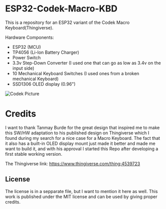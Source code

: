 # ESP32-Codek-Macro-KBD
This is a repository for an ESP32 variant of the Codek Macro Keyboard(Thingiverse). 

Hardware Components:
- ESP32 (MCU)
- TP4056 (Li-Ion Battery Charger)
- Power Switch
- 3.3v Step-Down Converter (I used one that can go as low as 3.4v on the input side)
- 10 Mechanical Keyboard Switches (I used ones from a broken mechanical Keyboard)
- SSD1306 OLED display (0.96")

![Codek Picture](https://github.com/vldfr/ESP32-Codek-Macro-KBD/blob/main/images/20210420_141405.jpg?raw=true)



# Credits
I want to thank Tanmay Burde for the great design that inspired me to make this SW/HW adaptation to his published design on Thingiverse which I found during my search for a nice case for a Macro Keyboard. The fact that it also has a built-in OLED display mount just made it better and made me want to build it, and with his approval I started this Repo after developing a first stable working version.

The Thingiverse link:
https://www.thingiverse.com/thing:4539723

## License
The license is in a sepparate file, but I want to mention it here as well. This work is published under the MIT license and can be used by giving proper credits.
